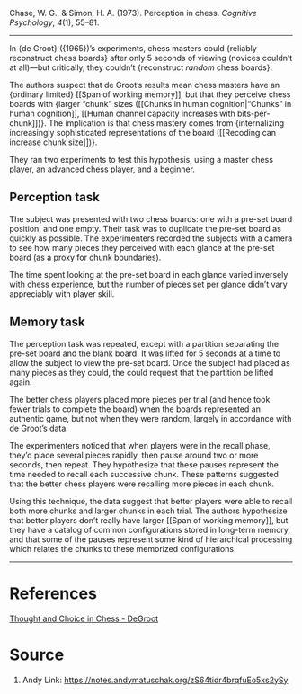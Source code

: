 Chase, W. G., & Simon, H. A. (1973). Perception in chess. _Cognitive Psychology_, _4_(1), 55–81.

---

In {de Groot} ({1965})’s experiments, chess masters could {reliably reconstruct chess boards} after only 5 seconds of viewing (novices couldn’t at all)—but critically, they couldn’t {reconstruct _random_ chess boards}.

The authors suspect that de Groot’s results mean chess masters have an {ordinary limited} [[Span of working memory]], but that they perceive chess boards with {larger “chunk” sizes ([[Chunks in human cognition|“Chunks” in human cognition]], [[Human channel capacity increases with bits-per-chunk]])}. The implication is that chess mastery comes from {internalizing increasingly sophisticated representations of the board ([[Recoding can increase chunk size]])}.

They ran two experiments to test this hypothesis, using a master chess player, an advanced chess player, and a beginner.

## Perception task
The subject was presented with two chess boards: one with a pre-set board position, and one empty. Their task was to duplicate the pre-set board as quickly as possible. The experimenters recorded the subjects with a camera to see how many pieces they perceived with each glance at the pre-set board (as a proxy for chunk boundaries).

The time spent looking at the pre-set board in each glance varied inversely with chess experience, but the number of pieces set per glance didn’t vary appreciably with player skill.

## Memory task
The perception task was repeated, except with a partition separating the pre-set board and the blank board. It was lifted for 5 seconds at a time to allow the subject to view the pre-set board. Once the subject had placed as many pieces as they could, the could request that the partition be lifted again.

The better chess players placed more pieces per trial (and hence took fewer trials to complete the board) when the boards represented an authentic game, but not when they were random, largely in accordance with de Groot’s data.

The experimenters noticed that when players were in the recall phase, they’d place several pieces rapidly, then pause around two or more seconds, then repeat. They hypothesize that these pauses represent the time needed to recall each successive chunk. These patterns suggested that the better chess players were recalling more pieces in each chunk.

Using this technique, the data suggest that better players were able to recall both more chunks and larger chunks in each trial. The authors hypothesize that better players don’t really have larger [[Span of working memory]], but they have a catalog of common configurations stored in long-term memory, and that some of the pauses represent some kind of hierarchical processing which relates the chunks to these memorized configurations.

---
# References
[Thought and Choice in Chess - DeGroot](https://notes.andymatuschak.org/zTAnXV84BytxpKMcrR4cdf8)
# Source
1. Andy Link: https://notes.andymatuschak.org/zS64tidr4brqfuEo5xs2ySy